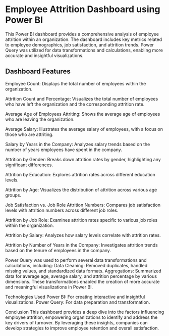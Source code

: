 # Employee Attrition Dashboard using Power BI

This Power BI dashboard provides a comprehensive analysis of employee attrition within an organization. The dashboard includes key metrics related to employee demographics, job satisfaction, and attrition trends. Power Query was utilized for data transformations and calculations, enabling more accurate and insightful visualizations.

## Dashboard Features

Employee Count:
Displays the total number of employees within the organization.

Attrition Count and Percentage:
Visualizes the total number of employees who have left the organization and the corresponding attrition rate.

Average Age of Employees Attriting:
Shows the average age of employees who are leaving the organization.

Average Salary:
Illustrates the average salary of employees, with a focus on those who are attriting.

Salary by Years in the Company:
Analyzes salary trends based on the number of years employees have spent in the company.

Attrition by Gender:
Breaks down attrition rates by gender, highlighting any significant differences.

Attrition by Education:
Explores attrition rates across different education levels.

Attrition by Age:
Visualizes the distribution of attrition across various age groups.

Job Satisfaction vs. Job Role Attrition Numbers:
Compares job satisfaction levels with attrition numbers across different job roles.

Attrition by Job Role:
Examines attrition rates specific to various job roles within the organization.

Attrition by Salary:
Analyzes how salary levels correlate with attrition rates.

Attrition by Number of Years in the Company:
Investigates attrition trends based on the tenure of employees in the company.

Power Query was used to perform several data transformations and calculations, including:
Data Cleaning: Removed duplicates, handled missing values, and standardized data formats.
Aggregations: Summarized data for average age, average salary, and attrition percentage by various dimensions.
These transformations enabled the creation of more accurate and meaningful visualizations in Power BI.

Technologies Used
Power BI: For creating interactive and insightful visualizations.
Power Query: For data preparation and transformation.

Conclusion
This dashboard provides a deep dive into the factors influencing employee attrition, empowering organizations to identify and address the key drivers of turnover. By leveraging these insights, companies can develop strategies to improve employee retention and overall satisfaction.
